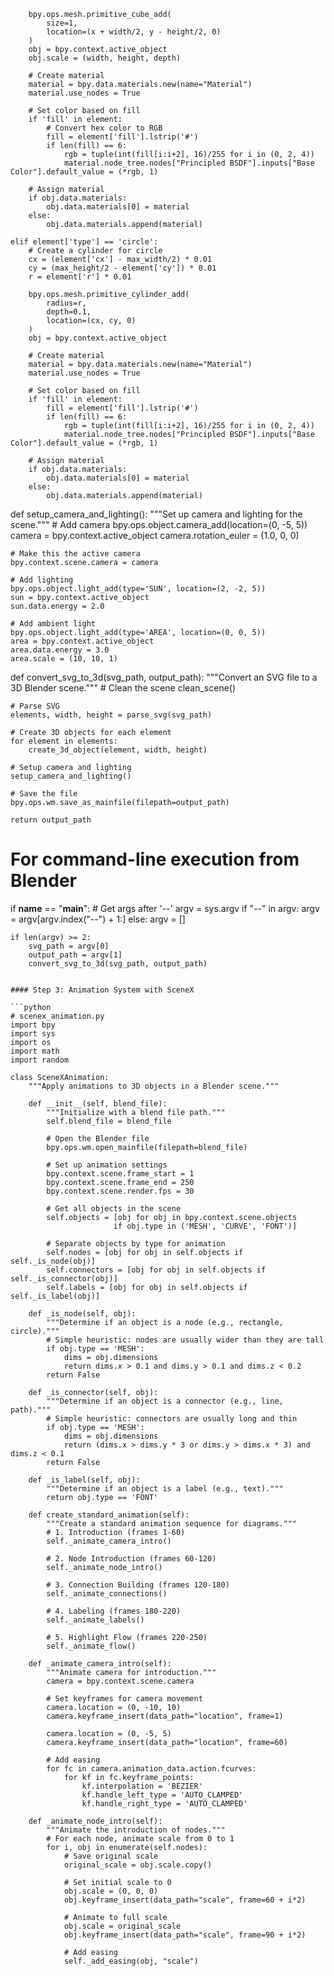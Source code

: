         bpy.ops.mesh.primitive_cube_add(
            size=1,
            location=(x + width/2, y - height/2, 0)
        )
        obj = bpy.context.active_object
        obj.scale = (width, height, depth)
        
        # Create material
        material = bpy.data.materials.new(name="Material")
        material.use_nodes = True
        
        # Set color based on fill
        if 'fill' in element:
            # Convert hex color to RGB
            fill = element['fill'].lstrip('#')
            if len(fill) == 6:
                rgb = tuple(int(fill[i:i+2], 16)/255 for i in (0, 2, 4))
                material.node_tree.nodes["Principled BSDF"].inputs["Base Color"].default_value = (*rgb, 1)
        
        # Assign material
        if obj.data.materials:
            obj.data.materials[0] = material
        else:
            obj.data.materials.append(material)
    
    elif element['type'] == 'circle':
        # Create a cylinder for circle
        cx = (element['cx'] - max_width/2) * 0.01
        cy = (max_height/2 - element['cy']) * 0.01
        r = element['r'] * 0.01
        
        bpy.ops.mesh.primitive_cylinder_add(
            radius=r,
            depth=0.1,
            location=(cx, cy, 0)
        )
        obj = bpy.context.active_object
        
        # Create material
        material = bpy.data.materials.new(name="Material")
        material.use_nodes = True
        
        # Set color based on fill
        if 'fill' in element:
            fill = element['fill'].lstrip('#')
            if len(fill) == 6:
                rgb = tuple(int(fill[i:i+2], 16)/255 for i in (0, 2, 4))
                material.node_tree.nodes["Principled BSDF"].inputs["Base Color"].default_value = (*rgb, 1)
        
        # Assign material
        if obj.data.materials:
            obj.data.materials[0] = material
        else:
            obj.data.materials.append(material)

def setup_camera_and_lighting():
    """Set up camera and lighting for the scene."""
    # Add camera
    bpy.ops.object.camera_add(location=(0, -5, 5))
    camera = bpy.context.active_object
    camera.rotation_euler = (1.0, 0, 0)
    
    # Make this the active camera
    bpy.context.scene.camera = camera
    
    # Add lighting
    bpy.ops.object.light_add(type='SUN', location=(2, -2, 5))
    sun = bpy.context.active_object
    sun.data.energy = 2.0
    
    # Add ambient light
    bpy.ops.object.light_add(type='AREA', location=(0, 0, 5))
    area = bpy.context.active_object
    area.data.energy = 3.0
    area.scale = (10, 10, 1)

def convert_svg_to_3d(svg_path, output_path):
    """Convert an SVG file to a 3D Blender scene."""
    # Clean the scene
    clean_scene()
    
    # Parse SVG
    elements, width, height = parse_svg(svg_path)
    
    # Create 3D objects for each element
    for element in elements:
        create_3d_object(element, width, height)
    
    # Setup camera and lighting
    setup_camera_and_lighting()
    
    # Save the file
    bpy.ops.wm.save_as_mainfile(filepath=output_path)
    
    return output_path

# For command-line execution from Blender
if __name__ == "__main__":
    # Get args after '--'
    argv = sys.argv
    if "--" in argv:
        argv = argv[argv.index("--") + 1:]
    else:
        argv = []
    
    if len(argv) >= 2:
        svg_path = argv[0]
        output_path = argv[1]
        convert_svg_to_3d(svg_path, output_path)
```

#### Step 3: Animation System with SceneX

```python
# scenex_animation.py
import bpy
import sys
import os
import math
import random

class SceneXAnimation:
    """Apply animations to 3D objects in a Blender scene."""
    
    def __init__(self, blend_file):
        """Initialize with a blend file path."""
        self.blend_file = blend_file
        
        # Open the Blender file
        bpy.ops.wm.open_mainfile(filepath=blend_file)
        
        # Set up animation settings
        bpy.context.scene.frame_start = 1
        bpy.context.scene.frame_end = 250
        bpy.context.scene.render.fps = 30
        
        # Get all objects in the scene
        self.objects = [obj for obj in bpy.context.scene.objects 
                       if obj.type in ('MESH', 'CURVE', 'FONT')]
        
        # Separate objects by type for animation
        self.nodes = [obj for obj in self.objects if self._is_node(obj)]
        self.connectors = [obj for obj in self.objects if self._is_connector(obj)]
        self.labels = [obj for obj in self.objects if self._is_label(obj)]
    
    def _is_node(self, obj):
        """Determine if an object is a node (e.g., rectangle, circle)."""
        # Simple heuristic: nodes are usually wider than they are tall
        if obj.type == 'MESH':
            dims = obj.dimensions
            return dims.x > 0.1 and dims.y > 0.1 and dims.z < 0.2
        return False
    
    def _is_connector(self, obj):
        """Determine if an object is a connector (e.g., line, path)."""
        # Simple heuristic: connectors are usually long and thin
        if obj.type == 'MESH':
            dims = obj.dimensions
            return (dims.x > dims.y * 3 or dims.y > dims.x * 3) and dims.z < 0.1
        return False
    
    def _is_label(self, obj):
        """Determine if an object is a label (e.g., text)."""
        return obj.type == 'FONT'
    
    def create_standard_animation(self):
        """Create a standard animation sequence for diagrams."""
        # 1. Introduction (frames 1-60)
        self._animate_camera_intro()
        
        # 2. Node Introduction (frames 60-120)
        self._animate_node_intro()
        
        # 3. Connection Building (frames 120-180)
        self._animate_connections()
        
        # 4. Labeling (frames 180-220)
        self._animate_labels()
        
        # 5. Highlight Flow (frames 220-250)
        self._animate_flow()
    
    def _animate_camera_intro(self):
        """Animate camera for introduction."""
        camera = bpy.context.scene.camera
        
        # Set keyframes for camera movement
        camera.location = (0, -10, 10)
        camera.keyframe_insert(data_path="location", frame=1)
        
        camera.location = (0, -5, 5)
        camera.keyframe_insert(data_path="location", frame=60)
        
        # Add easing
        for fc in camera.animation_data.action.fcurves:
            for kf in fc.keyframe_points:
                kf.interpolation = 'BEZIER'
                kf.handle_left_type = 'AUTO_CLAMPED'
                kf.handle_right_type = 'AUTO_CLAMPED'
    
    def _animate_node_intro(self):
        """Animate the introduction of nodes."""
        # For each node, animate scale from 0 to 1
        for i, obj in enumerate(self.nodes):
            # Save original scale
            original_scale = obj.scale.copy()
            
            # Set initial scale to 0
            obj.scale = (0, 0, 0)
            obj.keyframe_insert(data_path="scale", frame=60 + i*2)
            
            # Animate to full scale
            obj.scale = original_scale
            obj.keyframe_insert(data_path="scale", frame=90 + i*2)
            
            # Add easing
            self._add_easing(obj, "scale")
